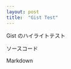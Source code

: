 ```yaml
---
layout: post
title:  "Gist Test"
---
```


Gist のハイライトテスト

<!--more-->

ソースコード

<script src="https://gist.github.com/stmy/49c0bfbd337c32f0bd8eabb910b5aedb.js"></script>

Markdown

<script src="https://gist.github.com/stmy/5aa45f635bae6b0f2071548cd7fd69fc.js"></script>
